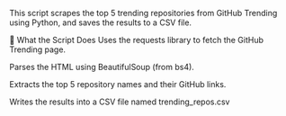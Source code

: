 This script scrapes the top 5 trending repositories from GitHub Trending using Python, and saves the results to a CSV file.

🧠 What the Script Does
Uses the requests library to fetch the GitHub Trending page.

Parses the HTML using BeautifulSoup (from bs4).

Extracts the top 5 repository names and their GitHub links.

Writes the results into a CSV file named trending_repos.csv